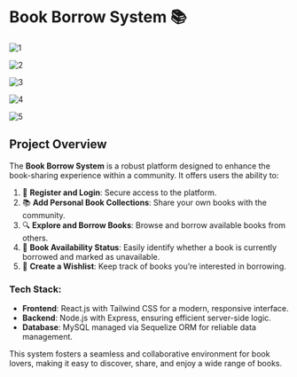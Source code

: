 # Book Borrow System 📚

![1](https://github.com/user-attachments/assets/be956ec0-f559-49c4-8021-1df95521f7aa)

![2](https://github.com/user-attachments/assets/e078d8d2-f7f1-4d6c-a3a1-dff3ff2571fc)

![3](https://github.com/user-attachments/assets/ae0db0fa-44c5-4b3a-b452-918a9c0a3f80)

![4](https://github.com/user-attachments/assets/c2369583-be54-4d9c-a1b1-1dd6761c188b)

![5](https://github.com/user-attachments/assets/20cbd9ec-9595-4d3c-adba-ef322a892b9b)

## Project Overview

The **Book Borrow System** is a robust platform designed to enhance the book-sharing experience within a community. It offers users the ability to:

1. 🔐 **Register and Login**: Secure access to the platform.
2. 📚 **Add Personal Book Collections**: Share your own books with the community.
3. 🔍 **Explore and Borrow Books**: Browse and borrow available books from others.
4. 🚫 **Book Availability Status**: Easily identify whether a book is currently borrowed and marked as unavailable.
5. 📑 **Create a Wishlist**: Keep track of books you’re interested in borrowing.

### Tech Stack:
- **Frontend**: React.js with Tailwind CSS for a modern, responsive interface.
- **Backend**: Node.js with Express, ensuring efficient server-side logic.
- **Database**: MySQL managed via Sequelize ORM for reliable data management.

This system fosters a seamless and collaborative environment for book lovers, making it easy to discover, share, and enjoy a wide range of books.
